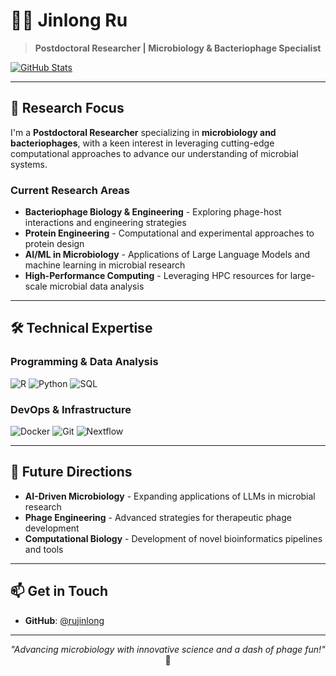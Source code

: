 # 👨‍🔬 Jinlong Ru

> **Postdoctoral Researcher | Microbiology & Bacteriophage Specialist**

[![GitHub Stats](https://github-readme-stats.vercel.app/api?username=rujinlong&show_icons=true&count_private=true&theme=tokyonight&hide_border=true)](https://github.com/rujinlong)

---

## 🔬 Research Focus

I'm a **Postdoctoral Researcher** specializing in **microbiology and bacteriophages**, with a keen interest in leveraging cutting-edge computational approaches to advance our understanding of microbial systems.

### Current Research Areas
- **Bacteriophage Biology & Engineering** - Exploring phage-host interactions and engineering strategies
- **Protein Engineering** - Computational and experimental approaches to protein design
- **AI/ML in Microbiology** - Applications of Large Language Models and machine learning in microbial research
- **High-Performance Computing** - Leveraging HPC resources for large-scale microbial data analysis

---

## 🛠️ Technical Expertise

### Programming & Data Analysis
![R](https://img.shields.io/badge/R-276DC3?style=for-the-badge&logo=r&logoColor=white)
![Python](https://img.shields.io/badge/Python-3776AB?style=for-the-badge&logo=python&logoColor=white)
![SQL](https://img.shields.io/badge/SQL-4479A1?style=for-the-badge&logo=mysql&logoColor=white)

### DevOps & Infrastructure
![Docker](https://img.shields.io/badge/Docker-2496ED?style=for-the-badge&logo=docker&logoColor=white)
![Git](https://img.shields.io/badge/Git-F05032?style=for-the-badge&logo=git&logoColor=white)
![Nextflow](https://img.shields.io/badge/Nextflow-23B4D2?style=for-the-badge&logo=nextflow&logoColor=white)

---

## 🎯 Future Directions

- **AI-Driven Microbiology** - Expanding applications of LLMs in microbial research
- **Phage Engineering** - Advanced strategies for therapeutic phage development
- **Computational Biology** - Development of novel bioinformatics pipelines and tools

---

## 📫 Get in Touch

- **GitHub**: [@rujinlong](https://github.com/rujinlong)

---

<div align="center">

*"Advancing microbiology with innovative science and a dash of phage fun!"* 🧬

</div>
